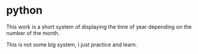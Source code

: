 # python

This work is a short system of displaying the time of year depending on the number of the month.

This is not some big system, I just practice and learn.

